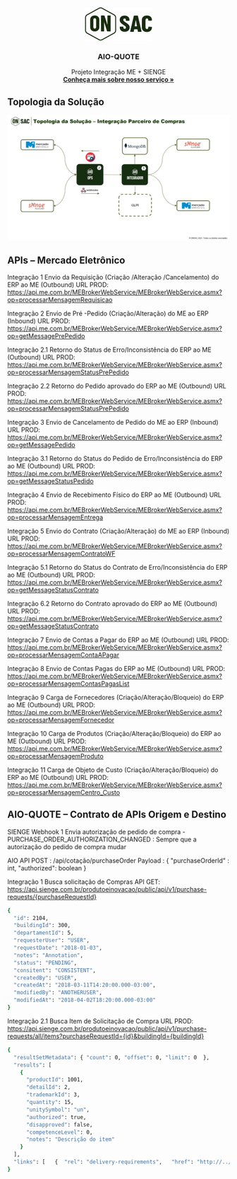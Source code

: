 <p align="center">
  <a href="https://onsac.com/">
    <img src="https://github.com/onsac/AIO-Integrador/blob/master/Telas-Configura%C3%A7%C3%A3o/ONSAC%20-%20LOGO.png" >
  </a>
</p>

<h3 align="center">AIO-QUOTE</h3>

<p align="center">
  Projeto Integração ME + SIENGE
  <br>
  <a href="https://onsac.com/"><strong>Conheça mais sobre nosso serviço »</strong></a>
  </p>
  

## Topologia da Solução


<p align="center">
     <img src="https://github.com/onsac/aio-quote/blob/main/Topologia%20de%20Solu%C3%A7%C3%A3o%20%20-%20%20Integra%C3%A7%C3%A3o%20Parceiro%20de%20Compras.jpeg" >
</p>


## APIs – Mercado Eletrônico

Integração 1 Envio da Requisição (Criação /Alteração /Cancelamento) do ERP ao ME (Outbound) 
URL PROD: https://api.me.com.br/MEBrokerWebService/MEBrokerWebService.asmx?op=processarMensagemRequisicao 

Integração 2 Envio de Pré -Pedido (Criação/Alteração) do ME ao ERP (Inbound) 
URL PROD: https://api.me.com.br/MEBrokerWebService/MEBrokerWebService.asmx?op=getMessagePrePedido 

Integração 2.1 Retorno do Status de Erro/Inconsistência do ERP ao ME (Outbound) 
URL PROD: https://api.me.com.br/MEBrokerWebService/MEBrokerWebService.asmx?op=processarMensagemStatusPrePedido 

Integração 2.2 Retorno do Pedido aprovado do ERP ao ME (Outbound) 
URL PROD: https://api.me.com.br/MEBrokerWebService/MEBrokerWebService.asmx?op=processarMensagemStatusPrePedido 

Integração 3 Envio de Cancelamento de Pedido do ME ao ERP (Inbound) 
URL PROD: https://api.me.com.br/MEBrokerWebService/MEBrokerWebService.asmx?op=getMessagePedido 

Integração 3.1 Retorno do Status do Pedido de Erro/Inconsistência do ERP ao ME (Outbound) 
URL PROD: https://api.me.com.br/MEBrokerWebService/MEBrokerWebService.asmx?op=getMessageStatusPedido 

Integração 4 Envio de Recebimento Físico do ERP ao ME (Outbound) 
URL PROD: https://api.me.com.br/MEBrokerWebService/MEBrokerWebService.asmx?op=processarMensagemEntrega 

Integração 5 Envio do Contrato (Criação/Alteração) do ME ao ERP (Inbound) 
URL PROD: https://api.me.com.br/MEBrokerWebService/MEBrokerWebService.asmx?op=processarMensagemContratoWF 

Integração 5.1 Retorno do Status do Contrato de Erro/Inconsistência do ERP ao ME (Outbound) 
URL PROD: https://api.me.com.br/MEBrokerWebService/MEBrokerWebService.asmx?op=getMessageStatusContrato 

Integração 6.2 Retorno do Contrato aprovado do ERP ao ME (Outbound) 
URL PROD: https://api.me.com.br/MEBrokerWebService/MEBrokerWebService.asmx?op=getMessageStatusContrato 

Integração 7 Envio de Contas a Pagar do ERP ao ME (Outbound) 
URL PROD: https://api.me.com.br/MEBrokerWebService/MEBrokerWebService.asmx?op=processarMensagemContaAPagar 

Integração 8 Envio de Contas Pagas do ERP ao ME (Outbound) 
URL PROD: https://api.me.com.br/MEBrokerWebService/MEBrokerWebService.asmx?op=processarMensagemContasPagasList 

Integração 9 Carga de Fornecedores (Criação/Alteração/Bloqueio) do ERP ao ME (Outbound) 
URL PROD: https://api.me.com.br/MEBrokerWebService/MEBrokerWebService.asmx?op=processarMensagemFornecedor 

Integração 10 Carga de Produtos (Criação/Alteração/Bloqueio) do ERP ao ME (Outbound) 
URL PROD: https://api.me.com.br/MEBrokerWebService/MEBrokerWebService.asmx?op=processarMensagemProduto 

Integração 11 Carga de Objeto de Custo (Criação/Alteração/Bloqueio) do ERP ao ME (Outbound) 
URL PROD: https://api.me.com.br/MEBrokerWebService/MEBrokerWebService.asmx?op=processarMensagemCentro_Custo

## AIO-QUOTE – Contrato de APIs Origem e Destino

SIENGE Webhook 1 Envia autorização de pedido de compra - PURCHASE_ORDER_AUTHORIZATION_CHANGED : Sempre que a autorização do pedido de compra mudar

AIO API POST : /api/cotação/purchaseOrder
Payload  : { "purchaseOrderId" : int, "authorized": boolean } 


Integração 1 Busca solicitação de Compras 
API GET: https://api.sienge.com.br/produtoeinovacao/public/api/v1/purchase-requests/{purchaseRequestId}

```sh
{
  "id": 2104,
  "buildingId": 300,
  "departamentId": 5,
  "requesterUser": "USER",
  "requestDate": "2018-01-03",
  "notes": "Annotation",
  "status": "PENDING",
  "consitent": "CONSISTENT",
  "createdBy": "USER",
  "createdAt": "2018-03-11T14:20:00.000-03:00",
  "modifiedBy": "ANOTHERUSER",
  "modifiedAt": "2018-04-02T18:20:00.000-03:00"
}
```
Integração 2.1 Busca Item de Solicitação de Compra
URL PROD: https://api.sienge.com.br/produtoeinovacao/public/api/v1/purchase-requests/all/items?purchaseRequestId={id}&buildingId={buildingId}

```sh
{
  "resultSetMetadata": { "count": 0, "offset": 0, "limit": 0  },
  "results": [
    {
      "productId": 1001,
      "detailId": 2,
      "trademarkId": 3,
      "quantity": 15,
      "unitySymbol": "un",
      "authorized": true,
      "disapproved": false,
      "competenceLevel": 0,
      "notes": "Descrição do item"
    }
  ],
  "links": [   {  "rel": "delivery-requirements",   "href": "http://../v1/purchase-requests/622/items/1/delivery-requirements"   }  ]
}
```
